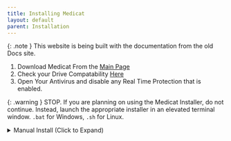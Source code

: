 ```yaml
---
title: Installing Medicat
layout: default
parent: Installation
---
```


{: .note }
This website is being built with the documentation from the old Docs site.

1. Download Medicat From the [Main Page](https://medicatusb.com)
2. Check your Drive Compatability [Here](/docs/installation/supported-drives)
3. Open Your Antivirus and disable any Real Time Protection that is enabled.

{: .warning }
STOP. If you are planning on using the Medicat Installer, do not continue. Instead, launch the appropriate installer in an elevated terminal window. `.bat` for Windows, `.sh` for Linux.

<details markdown="block">
<summary>Manual Install (Click to Expand)</summary>
4: Open Ventoy2Disk
5: Install Ventoy to your USB Drive By following the guide below
6: Format your USB as NTFS
7: Open 7Zip
8: Extract the Medicat RAR to the root of your USB drive
9: Verify Everything is there.
![](../../assets/images/usb_creation_instructions.jpg)

</details>